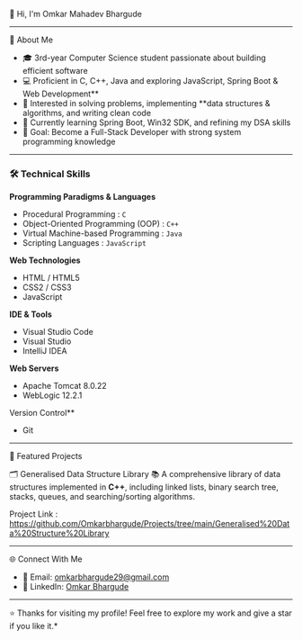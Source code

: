 👋 Hi, I'm Omkar Mahadev Bhargude

---

🚀 About Me
- 🎓 3rd-year Computer Science student passionate about building efficient software  
- 💻 Proficient in C, C++, Java and exploring JavaScript, Spring Boot & Web Development**  
- 🧩 Interested in solving problems, implementing **data structures & algorithms, and writing clean code  
- 🌱 Currently learning Spring Boot, Win32 SDK, and refining my DSA skills  
- 🎯 Goal: Become a Full-Stack Developer with strong system programming knowledge  

---

### 🛠️ Technical Skills

**Programming Paradigms & Languages**  
- Procedural Programming : `C`  
- Object-Oriented Programming (OOP) : `C++`  
- Virtual Machine-based Programming : `Java`  
- Scripting Languages : `JavaScript`

**Web Technologies**  
- HTML / HTML5  
- CSS2 / CSS3  
- JavaScript

**IDE & Tools**  
- Visual Studio Code  
- Visual Studio  
- IntelliJ IDEA

**Web Servers**  
- Apache Tomcat 8.0.22  
- WebLogic 12.2.1

Version Control**  
- Git  

---

📂 Featured Projects

🗂️ Generalised Data Structure Library
📚 A comprehensive library of data structures implemented in **C++**, including linked lists, binary search tree, stacks, queues, and searching/sorting algorithms.

Project Link : https://github.com/Omkarbhargude/Projects/tree/main/Generalised%20Data%20Structure%20Library

---

🌐 Connect With Me
- 📧 Email: [omkarbhargude29@gmail.com](mailto:omkarbhargude29@gmail.com)  
- 💼 LinkedIn: [Omkar Bhargude](https://www.linkedin.com/in/omkar-bhargude-609a92311/)

---

⭐️ Thanks for visiting my profile! Feel free to explore my work and give a star if you like it.*
